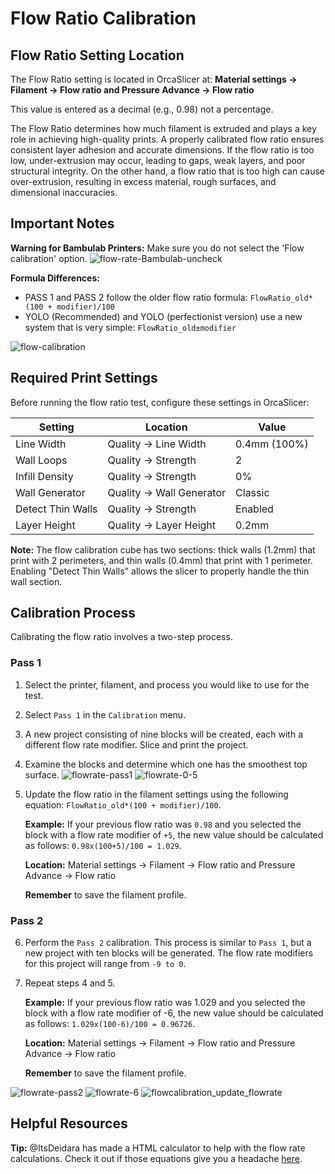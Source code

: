 # Flow Ratio Calibration

## Flow Ratio Setting Location

The Flow Ratio setting is located in OrcaSlicer at:
**Material settings → Filament → Flow ratio and Pressure Advance → Flow ratio**

This value is entered as a decimal (e.g., 0.98) not a percentage.

The Flow Ratio determines how much filament is extruded and plays a key role in achieving high-quality prints. A properly calibrated flow ratio ensures consistent layer adhesion and accurate dimensions. If the flow ratio is too low, under-extrusion may occur, leading to gaps, weak layers, and poor structural integrity. On the other hand, a flow ratio that is too high can cause over-extrusion, resulting in excess material, rough surfaces, and dimensional inaccuracies.

## Important Notes

**Warning for Bambulab Printers:** Make sure you do not select the 'Flow calibration' option.
![flow-rate-Bambulab-uncheck](../images/flow-rate/flowrate-Bambulab-uncheck.png)

**Formula Differences:**
- PASS 1 and PASS 2 follow the older flow ratio formula: `FlowRatio_old*(100 + modifier)/100`
- YOLO (Recommended) and YOLO (perfectionist version) use a new system that is very simple: `FlowRatio_old±modifier`

![flow-calibration](../images/flow-rate/flow-calibration.gif)

## Required Print Settings

Before running the flow ratio test, configure these settings in OrcaSlicer:

| Setting | Location | Value |
|---------|----------|-------|
| Line Width | Quality → Line Width | 0.4mm (100%) |
| Wall Loops | Quality → Strength | 2 |
| Infill Density | Quality → Strength | 0% |
| Wall Generator | Quality → Wall Generator | Classic |
| Detect Thin Walls | Quality → Strength | Enabled |
| Layer Height | Quality → Layer Height | 0.2mm |

**Note:** The flow calibration cube has two sections: thick walls (1.2mm) that print with 2 perimeters, and thin walls (0.4mm) that print with 1 perimeter. Enabling "Detect Thin Walls" allows the slicer to properly handle the thin wall section.

## Calibration Process

Calibrating the flow ratio involves a two-step process.

### Pass 1

1. Select the printer, filament, and process you would like to use for the test.

2. Select `Pass 1` in the `Calibration` menu.

3. A new project consisting of nine blocks will be created, each with a different flow rate modifier. Slice and print the project.

4. Examine the blocks and determine which one has the smoothest top surface.
   ![flowrate-pass1](../images/flow-rate/flowrate-pass1.jpg)
   ![flowrate-0-5](../images/flow-rate/flowrate-0-5.jpg)

5. Update the flow ratio in the filament settings using the following equation: `FlowRatio_old*(100 + modifier)/100`. 
   
   **Example:** If your previous flow ratio was `0.98` and you selected the block with a flow rate modifier of `+5`, the new value should be calculated as follows: `0.98x(100+5)/100 = 1.029`. 
   
   **Location:** Material settings → Filament → Flow ratio and Pressure Advance → Flow ratio
   
   **Remember** to save the filament profile.

### Pass 2

6. Perform the `Pass 2` calibration. This process is similar to `Pass 1`, but a new project with ten blocks will be generated. The flow rate modifiers for this project will range from `-9 to 0`.

7. Repeat steps 4 and 5. 
   
   **Example:** If your previous flow ratio was 1.029 and you selected the block with a flow rate modifier of -6, the new value should be calculated as follows: `1.029x(100-6)/100 = 0.96726`. 
   
   **Location:** Material settings → Filament → Flow ratio and Pressure Advance → Flow ratio
   
   **Remember** to save the filament profile.

![flowrate-pass2](../images/flow-rate/flowrate-pass2.jpg)
![flowrate-6](../images/flow-rate/flowrate-6.jpg)
![flowcalibration_update_flowrate](../images/flow-rate/flowcalibration_update_flowrate.png)

## Helpful Resources

**Tip:** @ItsDeidara has made a HTML calculator to help with the flow rate calculations. Check it out if those equations give you a headache [here](https://github.com/ItsDeidara/Orca-Slicer-Assistant).